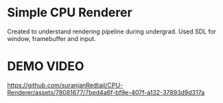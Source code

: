 # Simple CPU Renderer
Created to understand rendering pipeline during undergrad.
Used SDL for window, framebuffer and input.
# DEMO VIDEO
https://github.com/suranjanRedtail/CPU-Renderer/assets/78081677/7bed4a6f-bf9e-407f-a132-37893d9d317a

